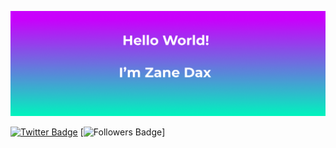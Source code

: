 
![Zane's GitHub Banner](./assets/Github-banner.png)

[![Twitter Badge](https://img.shields.io/badge/Twitter-Profile-informational?style=flat&logo=twitter&logoColor=white&color=1CA2F1)](https://twitter.com/StarTrek_Lt)
[![Followers Badge](/github/followers/:PythonCoderUnicornlabel=Follow)]

